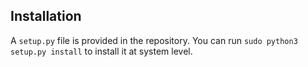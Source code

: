 ## Installation

A `setup.py` file is provided in the repository. You can run `sudo python3 setup.py install` to install it at system level.
